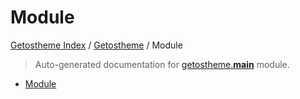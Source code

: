 # Module

[Getostheme Index](../README.md#getostheme-index) /
[Getostheme](./index.md#getostheme) /
Module

> Auto-generated documentation for [getostheme.__main__](../../../getostheme/__main__.py) module.
- [Module](#module)
